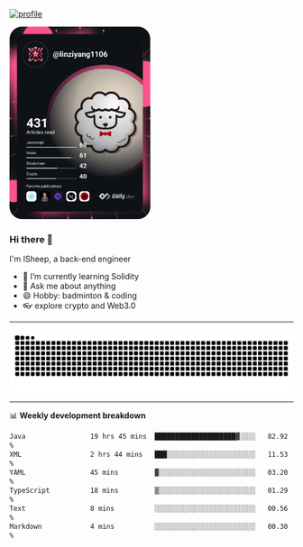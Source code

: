 [![profile](https://user-images.githubusercontent.com/54968314/208005045-e4b42f3b-833d-4242-bfcc-e764865553a2.svg)](https://www.calligrapher.ai/)

<a href="https://app.daily.dev/linziyang1106"><img src="/devcard.png" width="250" alt="ISheep's Dev Card"/></a>

### Hi there 🐏

I'm ISheep, a back-end engineer

- 🔭 I’m currently learning Solidity
- 💬 Ask me about anything
- 😄 Hobby: badminton & coding
- 👓 explore crypto and Web3.0

-------

![](https://raw.githubusercontent.com/ISheepp/ISheepp/output/github-contribution-grid-snake.svg)

-------

📊 **Weekly development breakdown**
<!--START_SECTION:waka-->

```text
Java                19 hrs 45 mins  ████████████████████▓░░░░   82.92 %
XML                 2 hrs 44 mins   ███░░░░░░░░░░░░░░░░░░░░░░   11.53 %
YAML                45 mins         ▓░░░░░░░░░░░░░░░░░░░░░░░░   03.20 %
TypeScript          18 mins         ▒░░░░░░░░░░░░░░░░░░░░░░░░   01.29 %
Text                8 mins          ░░░░░░░░░░░░░░░░░░░░░░░░░   00.56 %
Markdown            4 mins          ░░░░░░░░░░░░░░░░░░░░░░░░░   00.30 %
```

<!--END_SECTION:waka-->
